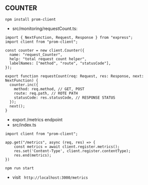 ## COUNTER
```
npm install prom-client
```

- src/monitoring/requestCount.ts:
```
import { NextFunction, Request, Response } from "express";
import client from "prom-client";

const counter = new client.Counter({
  name: "request_Counter",
  help: "total request count helper",
  labelNames: ["method", "route", "statusCode"],
});

export function requestCount(req: Request, res: Response, next: NextFunction) {
  counter.inc({
    method: req.method, // GET, POST
    route: req.path, // ROTE PATH
    statusCode: res.statusCode, // RESPONSE STATUS
  });
  next();
}
```

- export /metrics endpoint
- src/index.ts
```
import client from "prom-client";

app.get("/metrics", async (req, res) => {
    const metrics = await client.register.metrics();
    res.set('Content-Type', client.register.contentType);
    res.end(metrics);
})
```

```
npm run start
```
- visit ``` http://localhost:3000/metrics```